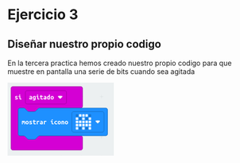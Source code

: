 # Ejercicio 3

## Diseñar nuestro propio codigo

En la tercera practica hemos creado nuestro propio codigo para que muestre en pantalla una serie de bits cuando sea agitada

![actividad3](imagenes/modulo1_actividad3.png)
